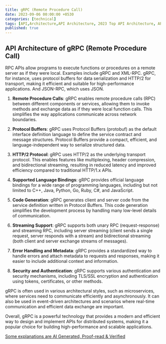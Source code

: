 ```yaml
---
title: gRPC (Remote Procedure Call)
date: 2023-09-06 00:00:00 +0530
categories: [technical]
tags: [API,Architecture,API Architecture, 2023 Top API Architecture, API methodologies, REST, Webhooks, Graphql, SOAP, Websocket, gRPC, MQTT, AMQP, what are API Architectures, API Styles, different types of api architectures, quick revision of apis, Remote Procedure Call, XML-RPC, JSON-RPC, interview preperations]
published: true
---
```


## API Architecture of gRPC (Remote Procedure Call)

RPC APIs allow programs to execute functions or procedures on a remote server as if they were local. Examples include gRPC and XML-RPC. gRPC, for instance, uses protocol buffers for data serialization and HTTP/2 for transport, making it efficient and suitable for high-performance applications. And JSON-RPC, which uses JSON.

1. **Remote Procedure Calls**:
   gRPC enables remote procedure calls (RPC) between different components or services, allowing them to invoke methods and exchange data as if they were local function calls. This simplifies the way applications communicate across network boundaries.

2. **Protocol Buffers**:
   gRPC uses Protocol Buffers (protobuf) as the default interface definition language to define the service contract and message structures. Protocol Buffers provide a compact, efficient, and language-independent way to serialize structured data.

3. **HTTP/2 Protocol**:
   gRPC uses HTTP/2 as the underlying transport protocol. This enables features like multiplexing, header compression, and bidirectional streaming, resulting in reduced latency and improved efficiency compared to traditional HTTP/1.x APIs.

4. **Supported Language Bindings**:
   gRPC provides official language bindings for a wide range of programming languages, including but not limited to C++, Java, Python, Go, Ruby, C#, and JavaScript.

5. **Code Generation**:
   gRPC generates client and server code from the service definition written in Protocol Buffers. This code generation simplifies the development process by handling many low-level details of communication.

6. **Streaming Support**:
   gRPC supports both unary RPC (request-response) and streaming RPC, including server streaming (client sends a single request, server responds with a stream) and bidirectional streaming (both client and server exchange streams of messages).

7. **Error Handling and Metadata**:
   gRPC provides a standardized way to handle errors and attach metadata to requests and responses, making it easier to include additional context and information.

8. **Security and Authentication**:
   gRPC supports various authentication and security mechanisms, including TLS/SSL encryption and authentication using tokens, certificates, or other methods.

gRPC is often used in various architectural styles, such as microservices, where services need to communicate efficiently and asynchronously. It can also be used in event-driven architectures and scenarios where real-time communication and efficient data exchange are important.

Overall, gRPC is a powerful technology that provides a modern and efficient way to design and implement APIs for distributed systems, making it a popular choice for building high-performance and scalable applications.



[Some explanations are AI Generated, Proof-read & Verified](#)